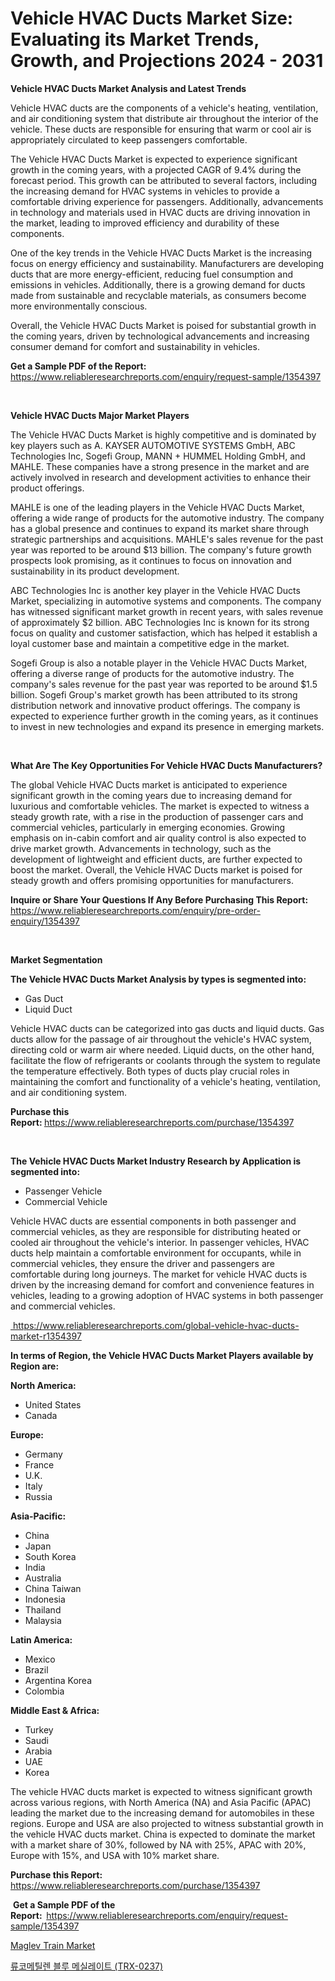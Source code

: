 <p><h1>Vehicle HVAC Ducts Market Size: Evaluating its Market Trends, Growth, and Projections 2024 - 2031</h1></p><p><strong>Vehicle HVAC Ducts Market Analysis and Latest Trends</strong></p>
<p><p>Vehicle HVAC ducts are the components of a vehicle's heating, ventilation, and air conditioning system that distribute air throughout the interior of the vehicle. These ducts are responsible for ensuring that warm or cool air is appropriately circulated to keep passengers comfortable.</p><p>The Vehicle HVAC Ducts Market is expected to experience significant growth in the coming years, with a projected CAGR of 9.4% during the forecast period. This growth can be attributed to several factors, including the increasing demand for HVAC systems in vehicles to provide a comfortable driving experience for passengers. Additionally, advancements in technology and materials used in HVAC ducts are driving innovation in the market, leading to improved efficiency and durability of these components.</p><p>One of the key trends in the Vehicle HVAC Ducts Market is the increasing focus on energy efficiency and sustainability. Manufacturers are developing ducts that are more energy-efficient, reducing fuel consumption and emissions in vehicles. Additionally, there is a growing demand for ducts made from sustainable and recyclable materials, as consumers become more environmentally conscious.</p><p>Overall, the Vehicle HVAC Ducts Market is poised for substantial growth in the coming years, driven by technological advancements and increasing consumer demand for comfort and sustainability in vehicles.</p></p>
<p><strong>Get a Sample PDF of the Report:&nbsp;</strong> <a href="https://www.reliableresearchreports.com/enquiry/request-sample/1354397">https://www.reliableresearchreports.com/enquiry/request-sample/1354397</a></p>
<p>&nbsp;</p>
<p><strong>Vehicle HVAC Ducts Major Market Players</strong></p>
<p><p>The Vehicle HVAC Ducts Market is highly competitive and is dominated by key players such as A. KAYSER AUTOMOTIVE SYSTEMS GmbH, ABC Technologies Inc, Sogefi Group, MANN + HUMMEL Holding GmbH, and MAHLE. These companies have a strong presence in the market and are actively involved in research and development activities to enhance their product offerings.</p><p>MAHLE is one of the leading players in the Vehicle HVAC Ducts Market, offering a wide range of products for the automotive industry. The company has a global presence and continues to expand its market share through strategic partnerships and acquisitions. MAHLE's sales revenue for the past year was reported to be around $13 billion. The company's future growth prospects look promising, as it continues to focus on innovation and sustainability in its product development.</p><p>ABC Technologies Inc is another key player in the Vehicle HVAC Ducts Market, specializing in automotive systems and components. The company has witnessed significant market growth in recent years, with sales revenue of approximately $2 billion. ABC Technologies Inc is known for its strong focus on quality and customer satisfaction, which has helped it establish a loyal customer base and maintain a competitive edge in the market.</p><p>Sogefi Group is also a notable player in the Vehicle HVAC Ducts Market, offering a diverse range of products for the automotive industry. The company's sales revenue for the past year was reported to be around $1.5 billion. Sogefi Group's market growth has been attributed to its strong distribution network and innovative product offerings. The company is expected to experience further growth in the coming years, as it continues to invest in new technologies and expand its presence in emerging markets.</p></p>
<p>&nbsp;</p>
<p><strong>What Are The Key Opportunities For Vehicle HVAC Ducts Manufacturers?</strong></p>
<p><p>The global Vehicle HVAC Ducts market is anticipated to experience significant growth in the coming years due to increasing demand for luxurious and comfortable vehicles. The market is expected to witness a steady growth rate, with a rise in the production of passenger cars and commercial vehicles, particularly in emerging economies. Growing emphasis on in-cabin comfort and air quality control is also expected to drive market growth. Advancements in technology, such as the development of lightweight and efficient ducts, are further expected to boost the market. Overall, the Vehicle HVAC Ducts market is poised for steady growth and offers promising opportunities for manufacturers.</p></p>
<p><strong>Inquire or Share Your Questions If Any Before Purchasing This Report:</strong> <a href="https://www.reliableresearchreports.com/enquiry/pre-order-enquiry/1354397">https://www.reliableresearchreports.com/enquiry/pre-order-enquiry/1354397</a></p>
<p>&nbsp;</p>
<p><strong>Market Segmentation</strong></p>
<p><strong>The Vehicle HVAC Ducts Market Analysis by types is segmented into:</strong></p>
<p><ul><li>Gas Duct</li><li>Liquid Duct</li></ul></p>
<p><p>Vehicle HVAC ducts can be categorized into gas ducts and liquid ducts. Gas ducts allow for the passage of air throughout the vehicle's HVAC system, directing cold or warm air where needed. Liquid ducts, on the other hand, facilitate the flow of refrigerants or coolants through the system to regulate the temperature effectively. Both types of ducts play crucial roles in maintaining the comfort and functionality of a vehicle's heating, ventilation, and air conditioning system.</p></p>
<p><strong>Purchase this Report:&nbsp;</strong><a href="https://www.reliableresearchreports.com/purchase/1354397">https://www.reliableresearchreports.com/purchase/1354397</a></p>
<p>&nbsp;</p>
<p><strong>The Vehicle HVAC Ducts Market Industry Research by Application is segmented into:</strong></p>
<p><ul><li>Passenger Vehicle</li><li>Commercial Vehicle</li></ul></p>
<p><p>Vehicle HVAC ducts are essential components in both passenger and commercial vehicles, as they are responsible for distributing heated or cooled air throughout the vehicle's interior. In passenger vehicles, HVAC ducts help maintain a comfortable environment for occupants, while in commercial vehicles, they ensure the driver and passengers are comfortable during long journeys. The market for vehicle HVAC ducts is driven by the increasing demand for comfort and convenience features in vehicles, leading to a growing adoption of HVAC systems in both passenger and commercial vehicles.</p></p>
<p><a href="https://www.reliableresearchreports.com/global-vehicle-hvac-ducts-market-r1354397">&nbsp;https://www.reliableresearchreports.com/global-vehicle-hvac-ducts-market-r1354397</a></p>
<p><strong>In terms of Region, the Vehicle HVAC Ducts Market Players available by Region are:</strong></p>
<p>
    <p> <strong> North America: </strong>
        <ul>
            <li>United States</li>
            <li>Canada</li>
        </ul>
        </p> 
    <p> <strong> Europe: </strong>
        <ul>
            <li>Germany</li>
            <li>France</li>
            <li>U.K.</li>
            <li>Italy</li>
            <li>Russia</li>
        </ul>
        </p> 
    <p> <strong> Asia-Pacific: </strong>
        <ul>
            <li>China</li>
            <li>Japan</li>
            <li>South Korea</li>
            <li>India</li>
            <li>Australia</li>
            <li>China Taiwan</li>
            <li>Indonesia</li>
            <li>Thailand</li>
            <li>Malaysia</li>
        </ul>
        </p> 
    <p> <strong> Latin America: </strong>
        <ul>
            <li>Mexico</li>
            <li>Brazil</li>
            <li>Argentina Korea</li>
            <li>Colombia</li>
        </ul>
        </p> 
    <p> <strong> Middle East & Africa: </strong>
        <ul>
            <li>Turkey</li>
            <li>Saudi</li>
            <li>Arabia</li>
            <li>UAE</li>
            <li>Korea</li>
        </ul>
    </p>
    </p>
<p><p>The vehicle HVAC ducts market is expected to witness significant growth across various regions, with North America (NA) and Asia Pacific (APAC) leading the market due to the increasing demand for automobiles in these regions. Europe and USA are also projected to witness substantial growth in the vehicle HVAC ducts market. China is expected to dominate the market with a market share of 30%, followed by NA with 25%, APAC with 20%, Europe with 15%, and USA with 10% market share.</p></p>
<p><strong>Purchase this Report: </strong><a href="https://www.reliableresearchreports.com/purchase/1354397">https://www.reliableresearchreports.com/purchase/1354397</a></p>
<p>&nbsp;<strong>Get a Sample PDF of the Report:&nbsp;&nbsp;</strong><a href="https://www.reliableresearchreports.com/enquiry/request-sample/1354397">https://www.reliableresearchreports.com/enquiry/request-sample/1354397</a></p>
<p><strong></strong></p>
<p><p><a href="https://github.com/gamblestampleyjenny50m5sl6/Market-Research-Report-List-3/blob/main/maglev-train-market.md">Maglev Train Market</a></p><p><a href="https://github.com/nicolaseller56452023/Market-Research-Report-List-1/blob/main/3598608115306.md">류코메틸렌 블루 메실레이트 (TRX-0237)</a></p></p>